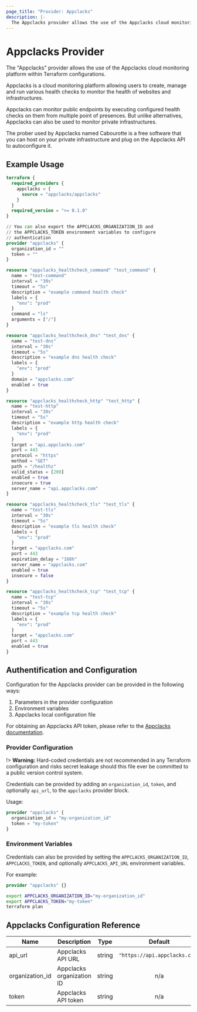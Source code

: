 ```yaml
---
page_title: "Provider: Appclacks"
description: |-
  The Appclacks provider allows the use of the Appclacks cloud monitoring platform within Terraform configurations.
---
```


# Appclacks Provider

The "Appclacks" provider allows the use of the Appclacks cloud monitoring platform within Terraform configurations.

Appclacks is a cloud monitoring platform allowing users to create, manage and run various health checks to monitor the health of websites and infrastructures.

Appclacks can monitor public endpoints by executing configured health checks on them from multiple point of presences. But unlike alternatives,  Appclacks can also be used to monitor private infrastructures.

The prober used by Appclacks named Cabourotte is a free software that you can host on your private infrastructure and plug on the Appclacks API to autoconfigure it.

## Example Usage

```terraform
terraform {
  required_providers {
    appclacks = {
      source = "appclacks/appclacks"
    }
  }
  required_version = ">= 0.1.0"
}

// You can also export the APPCLACKS_ORGANIZATION_ID and
// the APPCLACKS_TOKEN environment variables to configure
// authentication
provider "appclacks" {
  organization_id = ""
  token = ""
}

resource "appclacks_healthcheck_command" "test_command" {
  name = "test-command"
  interval = "30s"
  timeout = "5s"
  description = "example command health check"
  labels = {
    "env": "prod"
  }
  command = "ls"
  arguments = ["/"]
}

resource "appclacks_healthcheck_dns" "test_dns" {
  name = "test-dns"
  interval = "30s"
  timeout = "5s"
  description = "example dns health check"
  labels = {
    "env": "prod"
  }
  domain = "appclacks.com"
  enabled = true
}

resource "appclacks_healthcheck_http" "test_http" {
  name = "test-http"
  interval = "30s"
  timeout = "5s"
  description = "example http health check"
  labels = {
    "env": "prod"
  }
  target = "api.appclacks.com"
  port = 443
  protocol = "https"
  method = "GET"
  path = "/healthz"
  valid_status = [200]
  enabled = true
  insecure = true
  server_name = "api.appclacks.com"
}

resource "appclacks_healthcheck_tls" "test_tls" {
  name = "test-tls"
  interval = "30s"
  timeout = "5s"
  description = "example tls health check"
  labels = {
    "env": "prod"
  }
  target = "appclacks.com"
  port = 443
  expiration_delay = "168h"
  server_name = "appclacks.com"
  enabled = true
  insecure = false
}

resource "appclacks_healthcheck_tcp" "test_tcp" {
  name = "test-tcp"
  interval = "30s"
  timeout = "5s"
  description = "example tcp health check"
  labels = {
    "env": "prod"
  }
  target = "appclacks.com"
  port = 443
  enabled = true
}
```

## Authentification and Configuration

Configuration for the Appclacks provider can be provided in the following ways:

1. Parameters in the provider configuration
2. Environment variables
3. Appclacks local configuration file

For obtaining an Appclacks API token, please refer to the [Appclacks documentation](https://www.doc.appclacks.com/getting-started/#authentication).

### Provider Configuration

!> **Warning:** Hard-coded credentials are not recommended in any Terraform
configuration and risks secret leakage should this file ever be committed to a
public version control system.

Credentials can be provided by adding an `organization_id`, `token`, and optionally `api_url`, to the `appclacks` provider block.

Usage:

```terraform
provider "appclacks" {
  organization_id = "my-organization_id"
  token = "my-token"
}
```

### Environment Variables

Credentials can also be provided by setting the `APPCLACKS_ORGANIZATION_ID`, `APPCLACKS_TOKEN`, and optionally `APPCLACKS_API_URL` environment variables.

For example:

```terraform
provider "appclacks" {}
```

```bash
export APPCLACKS_ORGANIZATION_ID="my-organization_id"
export APPCLACKS_TOKEN="my-token"
terraform plan
```

## Appclacks Configuration Reference

| Name             | Description               |  Type  |            Default            | Required |
| ---------------- | ------------------------- | :----: | :---------------------------: | :------: |
| api\_url         | Appclacks API URL         | string | `"https://api.appclacks.com"` |    no    |
| organization\_id | Appclacks organization ID | string |              n/a              |   yes    |
| token            | Appclacks API token       | string |              n/a              |   yes    |
